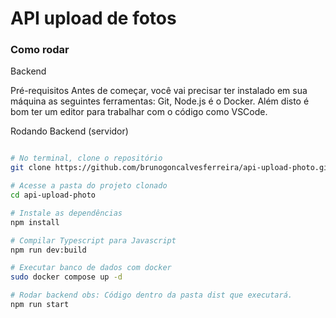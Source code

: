 # API upload de fotos

### Como rodar 

Backend

Pré-requisitos Antes de começar, você vai precisar ter instalado em sua máquina as seguintes ferramentas: Git, Node.js é o Docker. Além disto é bom ter um editor para trabalhar com o código como VSCode.

Rodando Backend (servidor)

```bash

# No terminal, clone o repositório
git clone https://github.com/brunogoncalvesferreira/api-upload-photo.git

# Acesse a pasta do projeto clonado
cd api-upload-photo

# Instale as dependências
npm install

# Compilar Typescript para Javascript
npm run dev:build

# Executar banco de dados com docker 
sudo docker compose up -d

# Rodar backend obs: Código dentro da pasta dist que executará.
npm run start

```